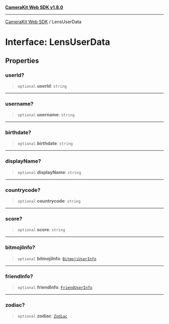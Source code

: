 [**CameraKit Web SDK v1.8.0**](../README.md)

***

[CameraKit Web SDK](../globals.md) / LensUserData

# Interface: LensUserData

## Properties

### userId?

> `optional` **userId**: `string`

***

### username?

> `optional` **username**: `string`

***

### birthdate?

> `optional` **birthdate**: `string`

***

### displayName?

> `optional` **displayName**: `string`

***

### countrycode?

> `optional` **countrycode**: `string`

***

### score?

> `optional` **score**: `string`

***

### bitmojiInfo?

> `optional` **bitmojiInfo**: [`BitmojiUserInfo`](BitmojiUserInfo.md)

***

### friendInfo?

> `optional` **friendInfo**: [`FriendUserInfo`](FriendUserInfo.md)

***

### zodiac?

> `optional` **zodiac**: [`Zodiac`](../type-aliases/Zodiac.md)
